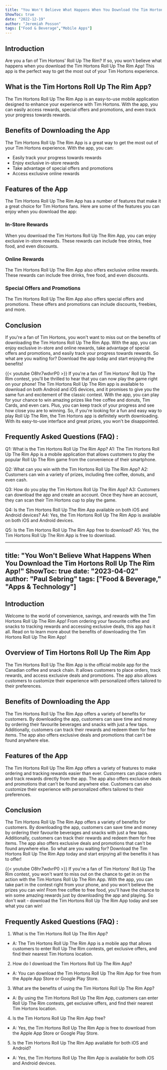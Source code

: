 ```yaml
---
title: "You Won't Believe What Happens When You Download the Tim Hortons Roll Up The Rim App!"
ShowToc: true 
date: "2022-12-19"
author: "Jeremiah Posson" 
tags: ["Food & Beverage","Mobile Apps"]
---
```

## Introduction

Are you a fan of Tim Hortons' Roll Up The Rim? If so, you won't believe what happens when you download the Tim Hortons Roll Up The Rim App! This app is the perfect way to get the most out of your Tim Hortons experience. 

## What is the Tim Hortons Roll Up The Rim App?

The Tim Hortons Roll Up The Rim App is an easy-to-use mobile application designed to enhance your experience with Tim Hortons. With the app, you can easily access rewards, special offers and promotions, and even track your progress towards rewards.

## Benefits of Downloading the App

The Tim Hortons Roll Up The Rim App is a great way to get the most out of your Tim Hortons experience. With the app, you can:

* Easily track your progress towards rewards
* Enjoy exclusive in-store rewards
* Take advantage of special offers and promotions
* Access exclusive online rewards

## Features of the App

The Tim Hortons Roll Up The Rim App has a number of features that make it a great choice for Tim Hortons fans. Here are some of the features you can enjoy when you download the app:

### In-Store Rewards

When you download the Tim Hortons Roll Up The Rim App, you can enjoy exclusive in-store rewards. These rewards can include free drinks, free food, and even discounts.

### Online Rewards

The Tim Hortons Roll Up The Rim App also offers exclusive online rewards. These rewards can include free drinks, free food, and even discounts.

### Special Offers and Promotions

The Tim Hortons Roll Up The Rim App also offers special offers and promotions. These offers and promotions can include discounts, freebies, and more.

## Conclusion

If you're a fan of Tim Hortons, you won't want to miss out on the benefits of downloading the Tim Hortons Roll Up The Rim App. With the app, you can enjoy exclusive in-store and online rewards, take advantage of special offers and promotions, and easily track your progress towards rewards. So what are you waiting for? Download the app today and start enjoying the benefits!

{{< youtube O8hr7wdvrP0 >}} 
If you're a fan of Tim Hortons' Roll Up The Rim contest, you'll be thrilled to hear that you can now play the game right on your phone! The Tim Hortons Roll Up The Rim app is available to download on both Android and iOS devices, and it promises to give you the same fun and excitement of the classic contest. With the app, you can play for your chance to win amazing prizes like free coffee and donuts, Tim Cards, and even cars. Plus, you can keep track of your progress and see how close you are to winning. So, if you're looking for a fun and easy way to play Roll Up The Rim, the Tim Hortons app is definitely worth downloading. With its easy-to-use interface and great prizes, you won't be disappointed.

## Frequently Asked Questions (FAQ) :
Q1: What is the Tim Hortons Roll Up The Rim App?
A1: The Tim Hortons Roll Up The Rim App is a mobile application that allows customers to play the popular Roll Up The Rim game from the convenience of their smartphone.

Q2: What can you win with the Tim Hortons Roll Up The Rim App?
A2: Customers can win a variety of prizes, including free coffee, donuts, and even cash.

Q3: How do you play the Tim Hortons Roll Up The Rim App?
A3: Customers can download the app and create an account. Once they have an account, they can scan their Tim Hortons cup to play the game.

Q4: Is the Tim Hortons Roll Up The Rim App available on both iOS and Android devices?
A4: Yes, the Tim Hortons Roll Up The Rim App is available on both iOS and Android devices.

Q5: Is the Tim Hortons Roll Up The Rim App free to download?
A5: Yes, the Tim Hortons Roll Up The Rim App is free to download.

---
title: "You Won't Believe What Happens When You Download the Tim Hortons Roll Up The Rim App!"
ShowToc: true 
date: "2023-04-02"
author: "Paul Sebring" 
tags: ["Food & Beverage," "Apps & Technology"]
---
## Introduction
Welcome to the world of convenience, savings, and rewards with the Tim Hortons Roll Up The Rim App! From ordering your favourite coffee and snacks to tracking rewards and accessing exclusive deals, this app has it all. Read on to learn more about the benefits of downloading the Tim Hortons Roll Up The Rim App!

## Overview of Tim Hortons Roll Up The Rim App
The Tim Hortons Roll Up The Rim App is the official mobile app for the Canadian coffee and snack chain. It allows customers to place orders, track rewards, and access exclusive deals and promotions. The app also allows customers to customize their experience with personalized offers tailored to their preferences.

## Benefits of Downloading the App
The Tim Hortons Roll Up The Rim App offers a variety of benefits for customers. By downloading the app, customers can save time and money by ordering their favourite beverages and snacks with just a few taps. Additionally, customers can track their rewards and redeem them for free items. The app also offers exclusive deals and promotions that can't be found anywhere else.

## Features of the App
The Tim Hortons Roll Up The Rim App offers a variety of features to make ordering and tracking rewards easier than ever. Customers can place orders and track rewards directly from the app. The app also offers exclusive deals and promotions that can't be found anywhere else. Customers can also customize their experience with personalized offers tailored to their preferences.

## Conclusion
The Tim Hortons Roll Up The Rim App offers a variety of benefits for customers. By downloading the app, customers can save time and money by ordering their favourite beverages and snacks with just a few taps. Additionally, customers can track their rewards and redeem them for free items. The app also offers exclusive deals and promotions that can't be found anywhere else. So what are you waiting for? Download the Tim Hortons Roll Up The Rim App today and start enjoying all the benefits it has to offer!

{{< youtube O8hr7wdvrP0 >}} 
If you're a fan of Tim Hortons' Roll Up The Rim contest, you won't want to miss out on the chance to get in on the action with the Tim Hortons Roll Up The Rim App. With the app, you can take part in the contest right from your phone, and you won't believe the prizes you can win! From free coffee to free food, you'll have the chance to win some amazing rewards just by downloading the app and playing. So don't wait - download the Tim Hortons Roll Up The Rim App today and see what you can win!

## Frequently Asked Questions (FAQ) :
1. What is the Tim Hortons Roll Up The Rim App?
  - A: The Tim Hortons Roll Up The Rim App is a mobile app that allows customers to enter Roll Up The Rim contests, get exclusive offers, and find their nearest Tim Hortons location.

2. How do I download the Tim Hortons Roll Up The Rim App? 
  - A: You can download the Tim Hortons Roll Up The Rim App for free from the Apple App Store or Google Play Store.

3. What are the benefits of using the Tim Hortons Roll Up The Rim App?
  - A: By using the Tim Hortons Roll Up The Rim App, customers can enter Roll Up The Rim contests, get exclusive offers, and find their nearest Tim Hortons location.

4. Is the Tim Hortons Roll Up The Rim App free?
  - A: Yes, the Tim Hortons Roll Up The Rim App is free to download from the Apple App Store or Google Play Store.

5. Is the Tim Hortons Roll Up The Rim App available for both iOS and Android?
  - A: Yes, the Tim Hortons Roll Up The Rim App is available for both iOS and Android devices.


